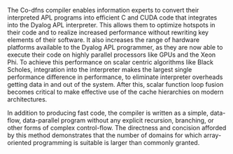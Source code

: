 The Co-dfns compiler enables information experts to convert their interpreted APL programs into efficient C and CUDA code that integrates into the Dyalog APL interpreter. This allows them to optimize hotspots in their code and to realize increased performance without rewriting key elements of their software. It also increases the range of hardware platforms available to the Dyalog APL programmer, as they are now able to execute their code on highly parallel processors like GPUs and the Xeon Phi. To achieve this performance on scalar centric algorithms like Black Scholes, integration into the interpreter makes the largest single performance difference in performance, to eliminate interpreter overheads getting data in and out of the system. After this, scalar function loop fusion becomes critical to make effective use of the cache hierarchies on modern architectures. 

In addition to producing fast code, the compiler is written as a simple, data-flow, data-parallel program without any explicit recursion, branching, or other forms of complex control-flow. The directness and concision afforded by this method demonstrates that the number of domains for which array-oriented programming is suitable is larger than commonly granted.
